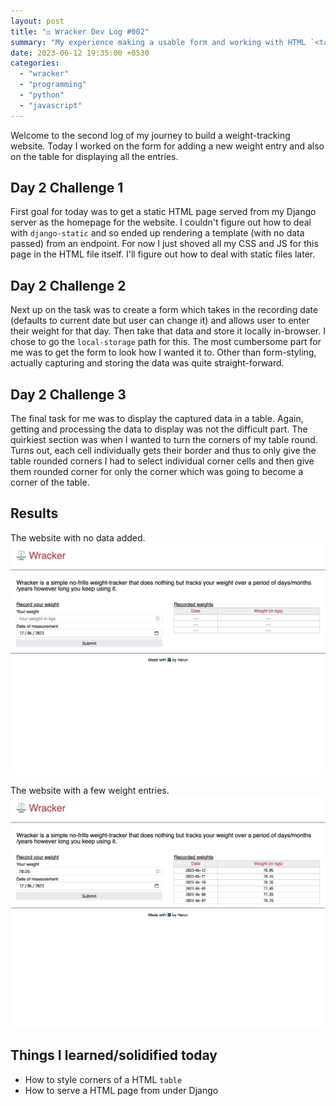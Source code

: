 ```yaml
---
layout: post
title: "⚖️ Wracker Dev Log #002"
summary: "My experience making a usable form and working with HTML `<table>` for the first time"
date: 2023-06-12 19:35:00 +0530
categories:
  - "wracker"
  - "programming"
  - "python"
  - "javascript"
---
```


Welcome to the second log of my journey to build a weight-tracking website. Today I worked on the form for adding a new weight entry and also on the table for displaying all the entries.

## Day 2 Challenge 1

First goal for today was to get a static HTML page served from my Django server as the homepage for the website. I couldn't figure out how to deal with `django-static` and so ended up rendering a template (with no data passed) from an endpoint. For now I just shoved all my CSS and JS for this page in the HTML file itself. I'll figure out how to deal with static files later.

## Day 2 Challenge 2

Next up on the task was to create a form which takes in the recording date (defaults to current date but user can change it) and allows user to enter their weight for that day. Then take that data and store it locally in-browser. I chose to go the `local-storage` path for this. The most cumbersome part for me was to get the form to look how I wanted it to. Other than form-styling, actually capturing and storing the data was quite straight-forward.

## Day 2 Challenge 3

The final task for me was to display the captured data in a table. Again, getting and processing the data to display was not the difficult part. The quirkiest section was when I wanted to turn the corners of my table round. Turns out, each cell individually gets their border and thus to only give the table rounded corners I had to select individual corner cells and then give them rounded corner for only the corner which was going to become a corner of the table.

## Results

The website with no data added.
![screenshot with no data added](../assets/images/posts/wracker/002-wracker-without-data.png)

The website with a few weight entries.
![screenshot with a few weight entries](../assets/images/posts/wracker/002-wracker-with-data.png)


## Things I learned/solidified today

- How to style corners of a HTML `table`
- How to serve a HTML page from under Django
